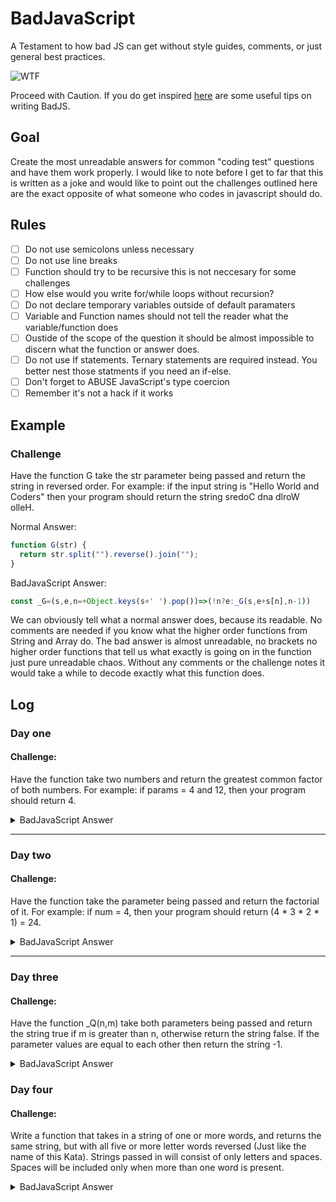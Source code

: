 # BadJavaScript
A Testament to how bad JS can get without style guides, comments, or just general best practices.

![WTF](https://media.tenor.com/images/88d97fbeb4a01f923012b103417f7cb1/tenor.gif)

Proceed with Caution. If you do get inspired [here](https://github.com/StevenDixonDev/BadJavaScript/blob/master/Tips.md) are some useful tips on writing BadJS. 

## Goal

Create the most unreadable answers for common "coding test" questions and have them work properly. I would like to note before I get to far that this is written as a joke and would like to point out the challenges outlined here are the exact opposite of what someone who codes in javascript should do.


## Rules

- [ ] Do not use semicolons unless necessary
- [ ] Do not use line breaks
- [ ] Function should try to be recursive this is not neccesary for some challenges
- [ ] How else would you write for/while loops without recursion?
- [ ] Do not declare temporary variables outside of default paramaters
- [ ] Variable and Function names should not tell the reader what the variable/function does
- [ ] Oustide of the scope of the question it should be almost impossible to discern what the function or answer does.
- [ ] Do not use If statements. Ternary statements are required instead. You better nest those statments if you need an if-else.
- [ ] Don't forget to ABUSE JavaScript's type coercion
- [ ] Remember it's not a hack if it works

## Example

### Challenge

Have the function G take the str parameter being passed and return the string in reversed order. For example: if the input string is "Hello World and Coders" then your program should return the string sredoC dna dlroW olleH. 

Normal Answer:

``` JavaScript
function G(str) {  
  return str.split("").reverse().join("");       
}
```
BadJavaScript Answer:

``` JavaScript
const _G=(s,e,n=+Object.keys(s+' ').pop())=>(!n?e:_G(s,e+s[n],n-1))
```

We can obviously tell what a normal answer does, because its readable. No comments are needed if you know what the higher order functions from String and Array do. The bad answer is almost unreadable, no brackets no higher order functions that tell us what exactly is going on in the function just pure unreadable chaos. Without any comments or the challenge notes it would take a while to decode exactly what this function does.

## Log

### Day one 

#### Challenge:

Have the function take two numbers and return the greatest common factor of both numbers. For example: if params = 4 and 12, then your program should return 4. 

<details>
<summary>BadJavaScript Answer</summary>
<br>
  
```Javascript
  const _U=(a,b,f=+(a<b?a:b))=>(!((!(+a%f))&&!(+b%f))?_U(b,a,f-1):f)
```
</details>

---

### Day two

#### Challenge:

Have the function take the parameter being passed and return the factorial of it. For example: if num = 4, then your program should return (4 * 3 * 2 * 1) = 24. 

<details>
<summary>BadJavaScript Answer</summary>
<br>
  
```Javascript
  const _F=((n, g=1)=>!n?g:_F(n-1, g*n))  
```

</details>

---

### Day three

#### Challenge:

Have the function _Q(n,m) take both parameters being passed and return the string true if m is greater than n, otherwise return the string false. If the parameter values are equal to each other then return the string -1. 

<details>
<summary>BadJavaScript Answer</summary>
<br>
  
```Javascript
  const _Q=(n,m)=>(m>n?!!+m>n:!n-m?-1:!!+m>n)+''  
```
</details>

### Day four

#### Challenge:

Write a function that takes in a string of one or more words, and returns the same string, but with all five or more letter words reversed (Just like the name of this Kata). Strings passed in will consist of only letters and spaces. Spaces will be included only when more than one word is present.

<details>
<summary>BadJavaScript Answer</summary>
<br>
  
```Javascript
const _Z = (a,b=a.match(/\w+/g),i=0,f="")=>(!(i-(Object.keys(b).pop()+1))?f:_H(a,b,i+1,f+' '+(!!b[i].lastIndexOf("")-5?[...b[i]].reduce((h,m)=>(h+h+m),""):b[i])))  
```

</details>


